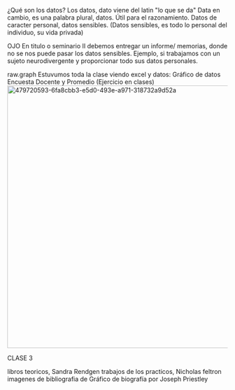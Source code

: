 ¿Qué son los datos?
Los datos, dato viene del latin "lo que se da" Data en cambio, es una palabra plural, datos. Útil para el razonamiento. Datos de caracter personal, datos sensibles. (Datos sensibles, es todo lo personal del individuo, su vida privada)

OJO
En titulo o seminario II debemos entregar un informe/ memorias, donde no se nos puede pasar los datos sensibles. Ejemplo, si trabajamos con un sujeto neurodivergente y proporcionar todo sus datos personales.

raw.graph
Estuvumos toda la clase viendo excel y datos:
Gráfico de datos Encuesta Docente y Promedio (Ejercicio en clases)
<img width="805" height="600" alt="479720593-6fa8cbb3-e5d0-493e-a971-318732a9d52a" src="https://github.com/user-attachments/assets/aba23993-3875-4e5c-9f3f-bc2826a5f09e" />


CLASE 3

libros teoricos, Sandra Rendgen
trabajos de los practicos, Nicholas feltron
imagenes de bibliografia de Gráfico de biografía por Joseph Priestley
